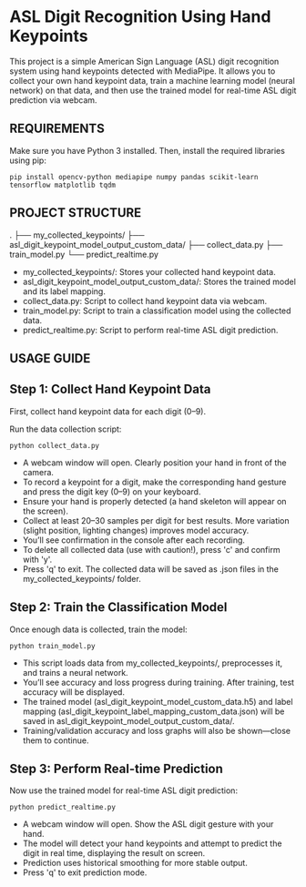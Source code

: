 ASL Digit Recognition Using Hand Keypoints
==========================================

This project is a simple American Sign Language (ASL) digit recognition system using hand keypoints detected with MediaPipe. It allows you to collect your own hand keypoint data, train a machine learning model (neural network) on that data, and then use the trained model for real-time ASL digit prediction via webcam.

REQUIREMENTS
------------
Make sure you have Python 3 installed. Then, install the required libraries using pip:

    pip install opencv-python mediapipe numpy pandas scikit-learn tensorflow matplotlib tqdm

PROJECT STRUCTURE
-----------------
.
├── my_collected_keypoints/
├── asl_digit_keypoint_model_output_custom_data/
├── collect_data.py
├── train_model.py
└── predict_realtime.py

- my_collected_keypoints/: Stores your collected hand keypoint data.
- asl_digit_keypoint_model_output_custom_data/: Stores the trained model and its label mapping.
- collect_data.py: Script to collect hand keypoint data via webcam.
- train_model.py: Script to train a classification model using the collected data.
- predict_realtime.py: Script to perform real-time ASL digit prediction.

USAGE GUIDE
-----------

Step 1: Collect Hand Keypoint Data
----------------------------------
First, collect hand keypoint data for each digit (0–9).

Run the data collection script:

    python collect_data.py

- A webcam window will open. Clearly position your hand in front of the camera.
- To record a keypoint for a digit, make the corresponding hand gesture and press the digit key (0–9) on your keyboard.
- Ensure your hand is properly detected (a hand skeleton will appear on the screen).
- Collect at least 20–30 samples per digit for best results. More variation (slight position, lighting changes) improves model accuracy.
- You’ll see confirmation in the console after each recording.
- To delete all collected data (use with caution!), press 'c' and confirm with 'y'.
- Press 'q' to exit. The collected data will be saved as .json files in the my_collected_keypoints/ folder.

Step 2: Train the Classification Model
--------------------------------------
Once enough data is collected, train the model:

    python train_model.py

- This script loads data from my_collected_keypoints/, preprocesses it, and trains a neural network.
- You’ll see accuracy and loss progress during training. After training, test accuracy will be displayed.
- The trained model (asl_digit_keypoint_model_custom_data.h5) and label mapping (asl_digit_keypoint_label_mapping_custom_data.json) will be saved in asl_digit_keypoint_model_output_custom_data/.
- Training/validation accuracy and loss graphs will also be shown—close them to continue.

Step 3: Perform Real-time Prediction
------------------------------------
Now use the trained model for real-time ASL digit prediction:

    python predict_realtime.py

- A webcam window will open. Show the ASL digit gesture with your hand.
- The model will detect your hand keypoints and attempt to predict the digit in real time, displaying the result on screen.
- Prediction uses historical smoothing for more stable output.
- Press 'q' to exit prediction mode.

